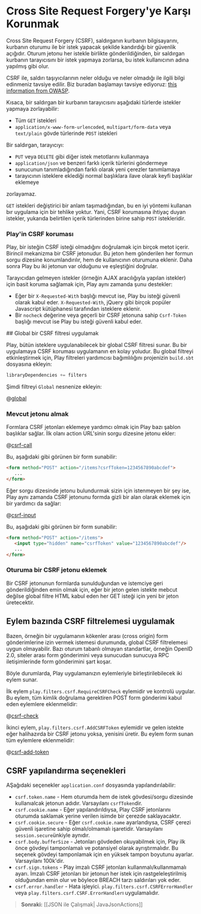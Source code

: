 <!--- Copyright (C) 2009-2013 Typesafe Inc. <http://www.typesafe.com> -->
# Cross Site Request Forgery'ye Karşı Korunmak

Cross Site Request Forgery (CSRF), saldırganın kurbanın bilgisayarını, kurbanın oturumu ile bir istek yapacak şekilde kandırdığı bir güvenlik açığıdır. Oturum jetonu her istekle birlikte gönderildiğinden, bir saldırgan kurbanın tarayıcısını bir istek yapmaya zorlarsa, bu istek kullanıcının adına yapılmış gibi olur.

CSRF ile, saldırı taşıyıcılarının neler olduğu ve neler olmadığı ile ilgili bilgi edinmeniz tavsiye edilir. Biz buradan başlamayı tavsiye ediyoruz: [this information from OWASP](https://www.owasp.org/index.php/Cross-Site_Request_Forgery_%28CSRF%29).

Kısaca, bir saldırgan bir kurbanın tarayıcısını aşağıdaki türlerde istekler yapmaya zorlayabilir:

* Tüm `GET` istekleri
* `application/x-www-form-urlencoded`, `multipart/form-data` veya `text/plain` gövde türlerinde `POST` istekleri

Bir saldırgan, tarayıcıyı:

* `PUT` veya `DELETE` gibi diğer istek metotlarını kullanmaya
* `application/json` ve benzeri farklı içerik türlerini göndermeye
* sunucunun tanımladığından farklı olarak yeni çerezler tanımlamaya
* tarayıcının isteklere eklediği normal başlıklara ilave olarak keyfi başlıklar eklemeye

zorlayamaz.

`GET` istekleri değiştirici bir anlam taşımadığından, bu en iyi yöntemi kullanan bır uygulama için bir tehlike yoktur. Yani, CSRF korumasına ihtiyaç duyan istekler, yukarıda belirtilen içerik türlerinden birine sahip `POST` istekleridir.

### Play'in CSRF koruması

Play, bir isteğin CSRF isteği olmadığını doğrulamak için birçok metot içerir. Birincil mekanizma bir CSRF jetonudur. Bu jeton hem gönderilen her formun sorgu dizesine konumlandırılır, hem de kullanıcının oturumuna eklenir. Daha sonra Play bu iki jetonun var olduğunu ve eşleştiğini doğrular.

Tarayıcıdan gelmeyen istekler (örneğin AJAX aracılığıyla yapılan istekler) için basit koruma sağlamak için, Play aynı zamanda şunu destekler:

* Eğer bir `X-Requested-With` başlığı mevcut ise, Play bu isteği güvenli olarak kabul eder. `X-Requested-With`, jQuery gibi birçok popüler Javascript kütüphanesi tarafından isteklere eklenir.
* Bir `nocheck` değerine veya geçerli bir CSRF jetonuna sahip `Csrf-Token` başlığı mevcut ise  Play bu isteği güvenli kabul eder.

## Global bir CSRF filtresi uygulamak

Play, bütün isteklere uygulanabilecek bir global CSRF filtresi sunar. Bu bir uygulamaya CSRF koruması uygulamanın en kolay yoludur. Bu global filtreyi etkinleştirmek için, Play filtreleri yardımcısı bağımlılığını projenizin `build.sbt` dosyasına ekleyin:

```scala
libraryDependencies += filters
```

Şimdi filtreyi `Global` nesnenize ekleyin:

@[global](code/javaguide/forms/csrf/Global.java)

### Mevcut jetonu almak

Formlara CSRF jetonları eklemeye yardımcı olmak için Play bazı şablon başlıklar sağlar. İlk olanı action URL'sinin sorgu dizesine jetonu ekler:

@[csrf-call](code/javaguide/forms/csrf.scala.html)

Bu, aşağıdaki gibi görünen bir form sunabilir:

```html
<form method="POST" action="/items?csrfToken=1234567890abcdef">
   ...
</form>
```

Eğer sorgu dizesinde jetonu bulundurmak sizin için istenmeyen bir şey ise, Play aynı zamanda CSRF jetonunu formda gizli bir alan olarak eklemek için bir yardımcı da sağlar:

@[csrf-input](code/javaguide/forms/csrf.scala.html)

Bu, aşağıdaki gibi görünen bir form sunabilir:

```html
<form method="POST" action="/items">
   <input type="hidden" name="csrfToken" value="1234567890abcdef"/>
   ...
</form>
```

### Oturuma bir CSRF jetonu eklemek

Bir CSRF jetonunun formlarda sunulduğundan ve istemciye geri gönderildiğinden emin olmak için, eğer bir jeton gelen istekte mebcut değilse global filtre HTML kabul eden her GET isteği için yeni bir jeton üretecektir.

## Eylem bazında CSRF filtrelemesi uygulamak

Bazen, örneğin bir uygulamanın kökenler arası (cross origin) form gönderimlerine izin vermek istemesi durumunda, global CSRF filtrelemesi uygun olmayabilir. Bazı oturum tabanlı olmayan standartlar, örneğin OpenID 2.0, siteler arası form gönderimini veya sunucudan sunucuya RPC iletişimlerinde form gönderimini şart koşar.

Böyle durumlarda, Play uygulamanızın eylemleriyle birleştirilebilecek iki eylem sunar.

İlk eylem `play.filters.csrf.RequireCSRFCheck` eylemidir ve kontrolü uygular. Bu eylem, tüm kimlik doğrulama gerektiren POST form gönderimi kabul eden eylemlere eklenmelidir:

@[csrf-check](code/javaguide/forms/JavaCsrf.java)

İkinci eylem, `play.filters.csrf.AddCSRFToken` eylemidir ve gelen istekte eğer halihazırda bir CSRF jetonu yoksa, yenisini üretir. Bu eylem form sunan tüm eylemlere eklenmelidir:

@[csrf-add-token](code/javaguide/forms/JavaCsrf.java)

## CSRF yapılandırma seçenekleri

AŞağıdaki seçenekler `application.conf` dosyasında yapılandırılabilir:

* `csrf.token.name` - Hem oturumda hem de istek gövdesi/sorgu dizesinde kullanıalcak jetonun adıdır. Varsayılanı `csrfToken`dir.
* `csrf.cookie.name` - Eğer yapılandırıldıysa, Play CSRF jetonlarını oturumda saklamak yerine verilen isimde bir çerezde saklayacaktır.
* `csrf.cookie.secure` - Eğer `csrf.cookie.name` ayarlandıysa, CSRF çerezi güvenli işaretine sahip olmalı/olmamalı işaretidir. Varsayılanı `session.secure`ünkiyle aynıdır.
* `csrf.body.bufferSize` - Jetonları gövdeden okuyabilmek için, Play ilk önce gövdeyi tamponlamalı ve potansiyel olarak ayrıştırmalıdır. Bu seçenek gövdeyi tamponlamak için en yüksek tampon boyutunu ayarlar. Varsayılanı 100k'dir.
* `csrf.sign.tokens` - Play imzalı CSRF jetonları kullanmalı/kullanmamalı ayarı. İmzalı CSRF jetonları bir jetonun her istek için rastgeleleştirilmiş olduğundan emin olur ve böylece BREACH tarzı saldırıları yok eder.
* `csrf.error.handler` - Hata işleyici. `play.filters.csrf.CSRFErrorHandler` veya `play.filters.csrf.CSRF.ErrorHandler`ı uygulamalıdır.

> **Sonraki:** [[JSON ile Çalışmak| JavaJsonActions]]

